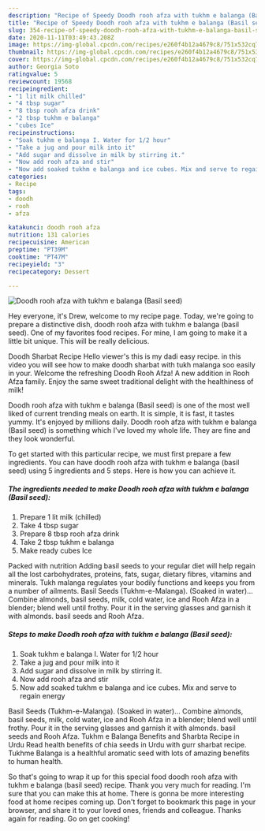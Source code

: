 ```yaml
---
description: "Recipe of Speedy Doodh rooh afza with tukhm e balanga (Basil seed)"
title: "Recipe of Speedy Doodh rooh afza with tukhm e balanga (Basil seed)"
slug: 354-recipe-of-speedy-doodh-rooh-afza-with-tukhm-e-balanga-basil-seed
date: 2020-11-11T03:49:43.208Z
image: https://img-global.cpcdn.com/recipes/e260f4b12a4679c8/751x532cq70/doodh-rooh-afza-with-tukhm-e-balanga-basil-seed-recipe-main-photo.jpg
thumbnail: https://img-global.cpcdn.com/recipes/e260f4b12a4679c8/751x532cq70/doodh-rooh-afza-with-tukhm-e-balanga-basil-seed-recipe-main-photo.jpg
cover: https://img-global.cpcdn.com/recipes/e260f4b12a4679c8/751x532cq70/doodh-rooh-afza-with-tukhm-e-balanga-basil-seed-recipe-main-photo.jpg
author: Georgia Soto
ratingvalue: 5
reviewcount: 19568
recipeingredient:
- "1 lit milk chilled"
- "4 tbsp sugar"
- "8 tbsp rooh afza drink"
- "2 tbsp tukhm e balanga"
- "cubes Ice"
recipeinstructions:
- "Soak tukhm e balanga I. Water for 1/2 hour"
- "Take a jug and pour milk into it"
- "Add sugar and dissolve in milk by stirring it."
- "Now add rooh afza and stir"
- "Now add soaked tukhm e balanga and ice cubes. Mix and serve to regain energy"
categories:
- Recipe
tags:
- doodh
- rooh
- afza

katakunci: doodh rooh afza 
nutrition: 131 calories
recipecuisine: American
preptime: "PT39M"
cooktime: "PT47M"
recipeyield: "3"
recipecategory: Dessert

---
```



![Doodh rooh afza with tukhm e balanga (Basil seed)](https://img-global.cpcdn.com/recipes/e260f4b12a4679c8/751x532cq70/doodh-rooh-afza-with-tukhm-e-balanga-basil-seed-recipe-main-photo.jpg)

Hey everyone, it's Drew, welcome to my recipe page. Today, we're going to prepare a distinctive dish, doodh rooh afza with tukhm e balanga (basil seed). One of my favorites food recipes. For mine, I am going to make it a little bit unique. This will be really delicious.

Doodh Sharbat Recipe Hello viewer&#39;s this is my dadi easy recipe. in this video you will see how to make doodh sharbat with tukh malanga soo easily in your. Welcome the refreshing Doodh Rooh Afza! A new addition in Rooh Afza family. Enjoy the same sweet traditional delight with the healthiness of milk!

Doodh rooh afza with tukhm e balanga (Basil seed) is one of the most well liked of current trending meals on earth. It is simple, it is fast, it tastes yummy. It's enjoyed by millions daily. Doodh rooh afza with tukhm e balanga (Basil seed) is something which I've loved my whole life. They are fine and they look wonderful.


To get started with this particular recipe, we must first prepare a few ingredients. You can have doodh rooh afza with tukhm e balanga (basil seed) using 5 ingredients and 5 steps. Here is how you can achieve it.

<!--inarticleads1-->

##### The ingredients needed to make Doodh rooh afza with tukhm e balanga (Basil seed):

1. Prepare 1 lit milk (chilled)
1. Take 4 tbsp sugar
1. Prepare 8 tbsp rooh afza drink
1. Take 2 tbsp tukhm e balanga
1. Make ready cubes Ice


Packed with nutrition Adding basil seeds to your regular diet will help regain all the lost carbohydrates, proteins, fats, sugar, dietary fibres, vitamins and minerals. Tukh malanga regulates your bodily functions and keeps you from a number of ailments. Basil Seeds (Tukhm-e-Malanga). (Soaked in water)… Combine almonds, basil seeds, milk, cold water, ice and Rooh Afza in a blender; blend well until frothy. Pour it in the serving glasses and garnish it with almonds. basil seeds and Rooh Afza. 

<!--inarticleads2-->

##### Steps to make Doodh rooh afza with tukhm e balanga (Basil seed):

1. Soak tukhm e balanga I. Water for 1/2 hour
1. Take a jug and pour milk into it
1. Add sugar and dissolve in milk by stirring it.
1. Now add rooh afza and stir
1. Now add soaked tukhm e balanga and ice cubes. Mix and serve to regain energy


Basil Seeds (Tukhm-e-Malanga). (Soaked in water)… Combine almonds, basil seeds, milk, cold water, ice and Rooh Afza in a blender; blend well until frothy. Pour it in the serving glasses and garnish it with almonds. basil seeds and Rooh Afza. Tukhm e Balanga Benefits and Sharbta Recipe in Urdu Read health benefits of chia seeds in Urdu with gurr sharbat recipe. Tukhme Balanga is a healthful aromatic seed with lots of amazing benefits to human health. 

So that's going to wrap it up for this special food doodh rooh afza with tukhm e balanga (basil seed) recipe. Thank you very much for reading. I'm sure that you can make this at home. There is gonna be more interesting food at home recipes coming up. Don't forget to bookmark this page in your browser, and share it to your loved ones, friends and colleague. Thanks again for reading. Go on get cooking!
